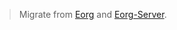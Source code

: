 > Migrate from [Eorg](https://github.com/zhyd1997/Eorg) and [Eorg-Server](https://github.com/zhyd1997/Eorg-Server).
